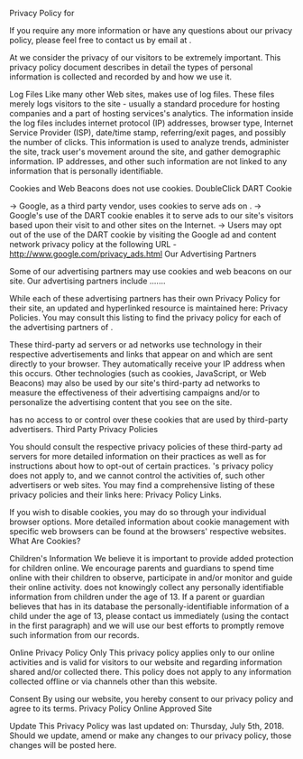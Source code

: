  Privacy Policy for

If you require any more information or have any questions about our privacy policy, please feel free to contact us by email at .

At we consider the privacy of our visitors to be extremely important. This privacy policy document describes in detail the types of personal information is collected and recorded by and how we use it.

Log Files
Like many other Web sites, makes use of log files. These files merely logs visitors to the site - usually a standard procedure for hosting companies and a part of hosting services's analytics. The information inside the log files includes internet protocol (IP) addresses, browser type, Internet Service Provider (ISP), date/time stamp, referring/exit pages, and possibly the number of clicks. This information is used to analyze trends, administer the site, track user's movement around the site, and gather demographic information. IP addresses, and other such information are not linked to any information that is personally identifiable.

Cookies and Web Beacons
does not use cookies.
DoubleClick DART Cookie

→ Google, as a third party vendor, uses cookies to serve ads on .
→ Google's use of the DART cookie enables it to serve ads to our site's visitors based upon their visit to and other sites on the Internet.
→ Users may opt out of the use of the DART cookie by visiting the Google ad and content network privacy policy at the following URL - http://www.google.com/privacy_ads.html
Our Advertising Partners

Some of our advertising partners may use cookies and web beacons on our site. Our advertising partners include .......

While each of these advertising partners has their own Privacy Policy for their site, an updated and hyperlinked resource is maintained here: Privacy Policies.
You may consult this listing to find the privacy policy for each of the advertising partners of .

These third-party ad servers or ad networks use technology in their respective advertisements and links that appear on and which are sent directly to your browser. They automatically receive your IP address when this occurs. Other technologies (such as cookies, JavaScript, or Web Beacons) may also be used by our site's third-party ad networks to measure the effectiveness of their advertising campaigns and/or to personalize the advertising content that you see on the site.

has no access to or control over these cookies that are used by third-party advertisers.
Third Party Privacy Policies

You should consult the respective privacy policies of these third-party ad servers for more detailed information on their practices as well as for instructions about how to opt-out of certain practices. 's privacy policy does not apply to, and we cannot control the activities of, such other advertisers or web sites. You may find a comprehensive listing of these privacy policies and their links here: Privacy Policy Links.

If you wish to disable cookies, you may do so through your individual browser options. More detailed information about cookie management with specific web browsers can be found at the browsers' respective websites. What Are Cookies?

Children's Information
We believe it is important to provide added protection for children online. We encourage parents and guardians to spend time online with their children to observe, participate in and/or monitor and guide their online activity. does not knowingly collect any personally identifiable information from children under the age of 13. If a parent or guardian believes that has in its database the personally-identifiable information of a child under the age of 13, please contact us immediately (using the contact in the first paragraph) and we will use our best efforts to promptly remove such information from our records.

Online Privacy Policy Only
This privacy policy applies only to our online activities and is valid for visitors to our website and regarding information shared and/or collected there. This policy does not apply to any information collected offline or via channels other than this website.

Consent
By using our website, you hereby consent to our privacy policy and agree to its terms.
Privacy Policy Online Approved Site

Update
This Privacy Policy was last updated on: Thursday, July 5th, 2018.
Should we update, amend or make any changes to our privacy policy, those changes will be posted here.